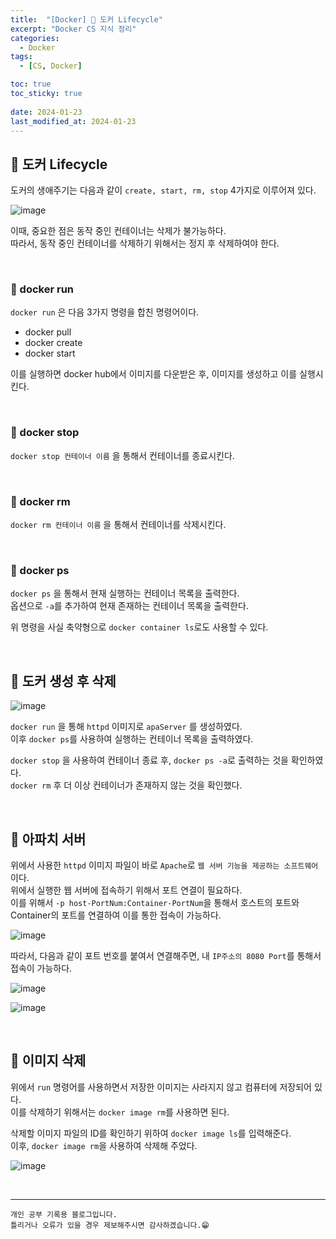 ```yaml
---
title:  "[Docker] 🐋 도커 Lifecycle"
excerpt: "Docker CS 지식 정리"
categories:
  - Docker
tags:
  - [CS, Docker]

toc: true
toc_sticky: true
 
date: 2024-01-23
last_modified_at: 2024-01-23
---
```


## 📖 도커 Lifecycle

도커의 생애주기는 다음과 같이 `create, start, rm, stop` 4가지로 이루어져 있다.  

![image](https://github.com/yyechan0602/yyechan0602.github.io/assets/37824506/48ff1369-7d7a-4422-b701-96f10f790d81)

이때, 중요한 점은 동작 중인 컨테이너는 삭제가 불가능하다.  
따라서, 동작 중인 컨테이너를 삭제하기 위해서는 정지 후 삭제하여야 한다.  

<br>

### 🍄 docker run

`docker run` 은 다음 3가지 명령을 합친 명령어이다.  

 - docker pull
 - docker create
 - docker start

이를 실행하면 docker hub에서 이미지를 다운받은 후, 이미지를 생성하고 이를 실행시킨다.  

<br>

### 🍄 docker stop

`docker stop 컨테이너 이름` 을 통해서 컨테이너를 종료시킨다.

<br>

### 🍄 docker rm

`docker rm 컨테이너 이름` 을 통해서 컨테이너를 삭제시킨다.

<br>

### 🍄 docker ps

`docker ps` 을 통해서 현재 실행하는 컨테이너 목록을 출력한다.  
옵션으로 `-a`를 추가하여 현재 존재하는 컨테이너 목록을 출력한다.  

위 명령을 사실 축약형으로 `docker container ls`로도 사용할 수 있다.  

<br>

## 📖 도커 생성 후 삭제

![image](https://github.com/yyechan0602/yyechan0602.github.io/assets/37824506/4c9e494c-48ae-4361-922e-67b30c2c0855)

`docker run` 을 통해 `httpd` 이미지로 `apaServer` 를 생성하였다.  
이후 `docker ps`를 사용하여 실행하는 컨테이너 목록을 출력하였다.  

`docker stop` 을 사용하여 컨테이너 종료 후, `docker ps -a`로 출력하는 것을 확인하였다.  
`docker rm` 후 더 이상 컨테이너가 존재하지 않는 것을 확인했다.  

<br>

## 📖 아파치 서버

위에서 사용한 `httpd` 이미지 파일이 바로 `Apache`로 `웹 서버 기능을 제공하는 소프트웨어`이다.  
위에서 실행한 웹 서버에 접속하기 위해서 포트 연결이 필요하다.  
이를 위해서 `-p host-PortNum:Container-PortNum`을 통해서 호스트의 포트와 Container의 포트를 연결하여 이를 통한 접속이 가능하다.  

![image](https://github.com/yyechan0602/yyechan0602.github.io/assets/37824506/4febacde-44b8-4074-b1b9-1df5f7a12437)

따라서, 다음과 같이 포트 번호를 붙여서 연결해주면, 내 `IP주소의 8080 Port`를 통해서 접속이 가능하다.  

![image](https://github.com/yyechan0602/yyechan0602.github.io/assets/37824506/ddf905e0-c570-4229-bf69-2ea71da2a369)

![image](https://github.com/yyechan0602/yyechan0602.github.io/assets/37824506/cdba9225-99c1-4411-a7d5-59f9b7f5524b)

<br>

## 📖 이미지 삭제

위에서 `run` 명령어를 사용하면서 저장한 이미지는 사라지지 않고 컴퓨터에 저장되어 있다.  
이를 삭제하기 위해서는 `docker image rm`를 사용하면 된다.  

삭제할 이미지 파일의 ID를 확인하기 위하여 `docker image ls`를 입력해준다.  
이후, `docker image rm`을 사용하여 삭제해 주었다.  

![image](https://github.com/yyechan0602/yyechan0602.github.io/assets/37824506/de62ce41-2807-4820-ab0e-49c30e0ebc4e)

<br>

***
    개인 공부 기록용 블로그입니다.
    틀리거나 오류가 있을 경우 제보해주시면 감사하겠습니다.😁